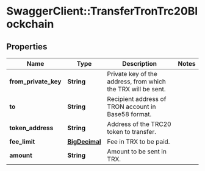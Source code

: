# SwaggerClient::TransferTronTrc20Blockchain

## Properties
Name | Type | Description | Notes
------------ | ------------- | ------------- | -------------
**from_private_key** | **String** | Private key of the address, from which the TRX will be sent. | 
**to** | **String** | Recipient address of TRON account in Base58 format. | 
**token_address** | **String** | Address of the TRC20 token to transfer. | 
**fee_limit** | [**BigDecimal**](BigDecimal.md) | Fee in TRX to be paid. | 
**amount** | **String** | Amount to be sent in TRX. | 

